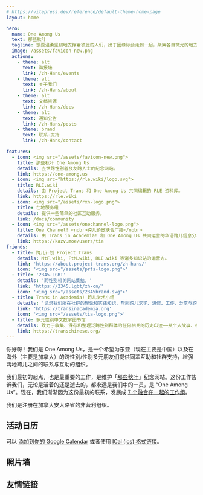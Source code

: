 ```yaml
---
# https://vitepress.dev/reference/default-theme-home-page
layout: home

hero:
  name: One Among Us
  text: 那些秋叶
  tagline: 想要温柔坚韧地支撑着彼此的人们，出于因缘际会走到一起，聚集各自微光的地方。
  image: /assets/favicon-new.png
  actions:
    - theme: alt
      text: 海报墙
      link: /zh-Hans/events
    - theme: alt
      text: 关于我们
      link: /zh-Hans/about
    - theme: alt
      text: 文档资源
      link: /zh-Hans/docs
    - theme: alt
      text: 通知公告
      link: /zh-Hans/posts
    - theme: brand
      text: 联系·支持
      link: /zh-Hans/contact

features:
  - icon: <img src="/assets/favicon-new.png">
    title: 那些秋叶 One Among Us
    details: 去世跨性别者及友跨人士的纪念网站。
    link: https://one-among.us
  - icon: <img src="https://rle.wiki/logo.svg">
    title: RLE.wiki
    details: 由 Project Trans 和 One Among Us 共同编辑的 RLE 资料库。
    link: https://rle.wiki
  - icon: <img src="/assets/rxn-logo.png">
    title: 在地服务组
    details: 提供一些简单的社区互助服务。
    link: /docs/community
  - icon: <img src="/assets/onechannel-logo.png">
    title: One Channel! <nobr>跨儿骄傲联合广播</nobr>
    details: 由 Trans in Academia! 和 One Among Us 共同运营的华语跨儿信息分享频道。
    link: https://kazv.moe/users/tia
friends:
  - title: 跨儿计划 Project Trans
    details: MtF.wiki, FtM.wiki, RLE.wiki 等诸多知识站的运营方。
    link: 'https://about.project-trans.org/zh-hans/'
    icon: '<img src="/assets/prts-logo.png">'
  - title: '2345.LGBT'
    details: '跨性别相关网站集结。'
    link: 'https://2345.lgbt/zh-cn/'
    icon: '<img src="/assets/2345brand.svg">'
  - title: Trans in Academia! 跨儿学术小组
    details: '记录我们所在社群的理论和实践知识，帮助跨儿求学、进修、工作，分享与跨儿有关的学术知识，并以跨儿的视角发声。'
    link: 'https://transinacademia.org'
    icon: '<img src="/assets/tia-logo.png">'
  - title: 多元性别中文数字图书馆
    details: 致力于收集、保存和整理泛跨性别群体的任何相关的历史印迹——从个人故事、社群讨论、文学与艺术作品，到新闻报道与学术内容。
    link: https://transchinese.org/
---
```


你好呀！我们是 One Among Us，是一个希望为东亚（现在主要是中国）以及在海外（主要是加拿大）的跨性别/性别多元朋友们提供同辈互助和社群支持，增强两地跨儿之间的联系与互助的组织。

我们最初的起点，也是最重要的工作，是维护「[那些秋叶](https://one-among.us)」纪念网站。这份工作告诉我们，无论是活着的还是逝去的，都永远是我们中的一员，是 “One Among Us”。现在，我们渐渐因为这份最初的联系，发展成 [7 个融合在一起的工作组](./about)。

我们是注册在加拿大安大略省的非营利组织。

## 活动日历

<script setup>
import Calendar from '../Calendar.vue'
import Carousel from '../Carousel.vue'
</script>

<Calendar url="https://oau.app/calendar/ical/c_def3dc162ddaf3b15b3ee419551a2b65068b2493c0ecbbdce7daa867f2bc0aeb%40group.calendar.google.com/public/basic.ics"></Calendar>

可以 [添加到你的 Google Calendar](https://calendar.google.com/calendar/u/1?cid=Y19kZWYzZGMxNjJkZGFmM2IxNWIzZWU0MTk1NTFhMmI2NTA2OGIyNDkzYzBlY2JiZGNlN2RhYTg2N2YyYmMwYWViQGdyb3VwLmNhbGVuZGFyLmdvb2dsZS5jb20) 或者使用 [ICal (ics) 格式链接](https://calendar.google.com/calendar/ical/c_def3dc162ddaf3b15b3ee419551a2b65068b2493c0ecbbdce7daa867f2bc0aeb%40group.calendar.google.com/public/basic.ics)。

## 照片墙

<Carousel />

## 友情链接
